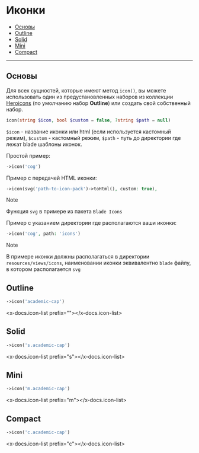 # Иконки

- [Основы](#basics)
- [Outline](#outline)
- [Solid](#solid)
- [Mini](#mini)
- [Compact](#compact)

---

<a name="basics"></a>
## Основы

Для всех сущностей, которые имеют метод `icon()`, вы можете использовать один из предустановленных наборов из коллекции [Heroicons](https://heroicons.com) (по умолчанию набор **Outline**) или создать свой собственный набор.

```php
icon(string $icon, bool $custom = false, ?string $path = null)
```

`$icon` - название иконки или html (если используется кастомный режим),
`$custom` - кастомный режим,
`$path` - путь до директории где лежат blade шаблоны иконок.

Простой пример:

```php
->icon('cog')
```

Пример с передачей HTML иконки:

```php
->icon(svg('path-to-icon-pack')->toHtml(), custom: true),
```

> [!NOTE]
> Функция `svg` в примере из пакета `Blade Icons`

Пример с указанием директории где располагаются ваши иконки:

```php
->icon('cog', path: 'icons')
```

> [!NOTE]
> В примере иконки должны располагаться в директории `resources/views/icons`, наименовании иконки эквивалентно `blade` файлу, в котором располагается `svg`


<a name="outline"></a>
## Outline

```php
->icon('academic-cap') 
```

<x-docs.icon-list prefix=""></x-docs.icon-list>

<a name="solid"></a>
## Solid

```php
->icon('s.academic-cap') 
```

<x-docs.icon-list prefix="s"></x-docs.icon-list>

<a name="mini"></a>
## Mini

```php
->icon('m.academic-cap') 
```

<x-docs.icon-list prefix="m"></x-docs.icon-list>

<a name="compact"></a>
## Compact

```php
->icon('c.academic-cap') 
```

<x-docs.icon-list prefix="c"></x-docs.icon-list>
